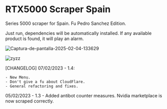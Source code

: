 # RTX5000 Scraper Spain
Series 5000 scraper for Spain. Fu Pedro Sanchez Edition.

Just run, dependencies will be automatically installed. If any available product is found, it will play an alarm.

![Captura-de-pantalla-2025-02-04-133629](https://github.com/user-attachments/assets/69aad785-20df-4572-98b8-728b7842a434)

![zyzz](https://github.com/user-attachments/assets/05b14530-f831-4a6d-9699-1254f123c209)


[CHANGELOG]
07/02/2023 - 1.4:

    - New Menu.
    - Don't give a fu about CloudFlare.
    - General refactoring and fixes.
    
05/02/2023 - 1.3 - Added antibot counter measures. Nvidia marketplace is now scraped correctly.

